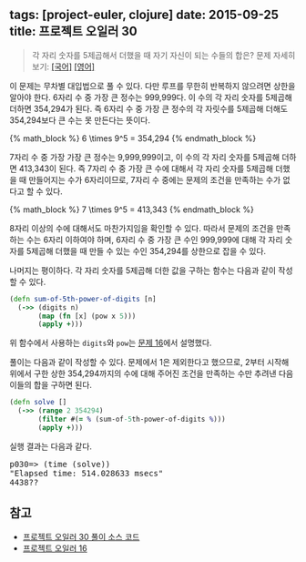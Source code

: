 tags: [project-euler, clojure]
date: 2015-09-25
title: 프로젝트 오일러 30
---
> 각 자리 숫자를 5제곱해서 더했을 때 자기 자신이 되는 수들의 합은?
> 문제 자세히 보기: [[국어]](http://euler.synap.co.kr/prob_detail.php?id=30) [[영어]](https://projecteuler.net/problem=30)

이 문제는 무차별 대입법으로 풀 수 있다. 다만 루프를 무한히 반복하지 않으려면 상한을 알아야 한다. 6자리 수 중 가장 큰 정수는 999,999다. 이 수의 각 자리 숫자를 5제곱해 더하면 354,294가 된다. 즉 6자리 수 중 가장 큰 정수의 각 자릿수를 5제곱해 더해도 354,294보다 큰 수는 못 만든다는 뜻이다.<!--more-->

{% math_block %}
6 \times 9^5 = 354,294
{% endmath_block %}

7자리 수 중 가장 가장 큰 정수는 9,999,999이고, 이 수의 각 자리 숫자를 5제곱해 더하면 413,343이 된다. 즉 7자리 수 중 가장 큰 수에 대해서 각 자리 숫자를 5제곱해 더했을 때 만들어지는 수가 6자리이므로, 7자리 수 중에는 문제의 조건을 만족하는 수가 없다고 할 수 있다.

{% math_block %}
7 \times 9^5 = 413,343
{% endmath_block %}

8자리 이상의 수에 대해서도 마찬가지임을 확인할 수 있다. 따라서 문제의 조건을 만족하는 수는 6자리 이하여야 하며, 6자리 수 중 가장 큰 수인 999,999에 대해 각 자리 숫자를 5제곱해 더했을 때 만들 수 있는 수인 354,294를 상한으로 잡을 수 있다.

나머지는 평이하다. 각 자리 숫자를 5제곱해 더한 값을 구하는 함수는 다음과 같이 작성할 수 있다.

```clojure
(defn sum-of-5th-power-of-digits [n]
  (->> (digits n)
       (map (fn [x] (pow x 5)))
       (apply +)))
```

위 함수에서 사용하는 `digits`와 `pow`는 [문제 16](/2015/04/08/project-euler-016/)에서 설명했다.

풀이는 다음과 같이 작성할 수 있다. 문제에서 1은 제외한다고 했으므로, 2부터 시작해 위에서 구한 상한 354,294까지의 수에 대해 주어진 조건을 만족하는 수만 추려낸 다음 이들의 합을 구하면 된다.

```clojure
(defn solve []
  (->> (range 2 354294)
       (filter #(= % (sum-of-5th-power-of-digits %)))
       (apply +)))
```

실행 결과는 다음과 같다.
<pre class="console">p030=> (time (solve))
"Elapsed time: 514.028633 msecs"
4438??
</pre>

## 참고
* [프로젝트 오일러 30 풀이 소스 코드](https://github.com/ntalbs/euler/blob/master/src/p030.clj)
* [프로젝트 오일러 16](/2015/04/08/project-euler-016/)
